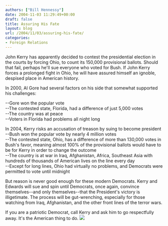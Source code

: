 ```yaml
---
authors: ["Bill Hennessy"]
date: 2004-11-03 11:29:49+00:00
draft: false
title: Assuring His Fate
layout: blog
url: /2004/11/03/assuring-his-fate/
categories:
- Foreign Relations
---
```


John Kerry has apparently decided to contest the presidential election in the courts by forcing Ohio, to count its 150,000 provisional ballots. Should that fail, perhaps he'll sue everyone who voted for Bush. If John Kerry forces a prolonged fight in Ohio, he will have assured himself an ignoble, despised place in American history.  
  
In 2000, Al Gore had several factors on his side that somewhat supported his challenges:  
  
--Gore won the popular vote  
--The contested state, Florida, had a difference of just 5,000 votes  
--The country was at peace  
--Voters in Florida had problems all night long  
  
In 2004, Kerry risks an accusation of treason by suing to become president  
--Bush won the popular vote by nearly 4 million votes  
--The contested state, Ohio, has a difference of more than 130,000 votes in Bush's favor, meaning almost 100% of the provisional ballots would have to be for Kerry in order to change the outcome  
--The country is at war in Iraq, Afghanistan, Africa, Southeast Asia with hundreds of thousands of American lives on the line every day  
--Except for long lines, Ohio had virtually no problems, and Democrats were permitted to vote until midnight  
  
But reason is never good enough for these modern Democrats. Kerry and Edwards will sue and spin until Democrats, once again, convince themselves--and only themselves--that the President's victory is illigetimate. The process will be gut-wrenching, especially for those watching from Iraq, Afghanistan, and the other front lines of the terror wars.  
  
If you are a patriotic Democrat, call Kerry and ask him to go respectfully away. It's the American thing to do.  ![](https://blog.billhennessy.com/aggbug.aspx?PostID=525)

